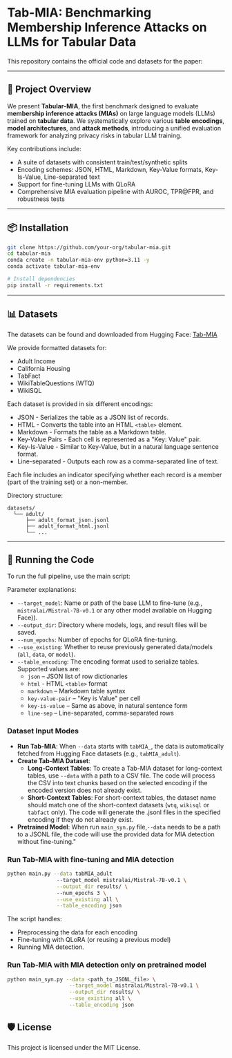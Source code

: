 # Tab-MIA: Benchmarking Membership Inference Attacks on LLMs for Tabular Data

This repository contains the official code and datasets for the paper:

---

## 📄 Project Overview

We present **Tabular-MIA**, the first benchmark designed to evaluate **membership inference attacks (MIAs)** on large language models (LLMs) trained on **tabular data**. We systematically explore various **table encodings**, **model architectures**, and **attack methods**, introducing a unified evaluation framework for analyzing privacy risks in tabular LLM training.

Key contributions include:
- A suite of datasets with consistent train/test/synthetic splits
- Encoding schemes: JSON, HTML, Markdown, Key-Value formats, Key-Is-Value, Line-separated text
- Support for fine-tuning LLMs with QLoRA
- Comprehensive MIA evaluation pipeline with AUROC, TPR@FPR, and robustness tests

---

## 📦 Installation

```bash
git clone https://github.com/your-org/tabular-mia.git
cd tabular-mia
conda create -n tabular-mia-env python=3.11 -y
conda activate tabular-mia-env

# Install dependencies
pip install -r requirements.txt
```
---

## 📊 Datasets

The datasets can be found and downloaded from Hugging Face: [Tab-MIA](https://huggingface.co/datasets/germane/Tab-MIA)

We provide formatted datasets for:

- Adult Income
- California Housing
- TabFact
- WikiTableQuestions (WTQ)
- WikiSQL

Each dataset is provided in six different encodings:
- JSON - Serializes the table as a JSON list of records.
- HTML - Converts the table into an HTML `<table>` element.
- Markdown - Formats the table as a Markdown table.
- Key-Value Pairs - Each cell is represented as a "Key: Value" pair.
- Key-Is-Value - Similar to Key-Value, but in a natural language sentence format.
- Line-separated - Outputs each row as a comma-separated line of text.


Each file includes an indicator specifying whether each record is a member (part of the training set) or a non-member.

Directory structure:
```
datasets/
  └── adult/
      ├── adult_format_json.jsonl
      ├── adult_format_html.jsonl
      └── ...
```

---

## 🚀 Running the Code

To run the full pipeline, use the main script:

Parameter explanations:
- `--target_model`: Name or path of the base LLM to fine-tune (e.g., `mistralai/Mistral-7B-v0.1` or any other model available on Hugging Face)).
- `--output_dir`: Directory where models, logs, and result files will be saved.
- `--num_epochs`: Number of epochs for QLoRA fine-tuning.
- `--use_existing`: Whether to reuse previously generated data/models (`all`, `data`, or `model`).
- `--table_encoding`: The encoding format used to serialize tables. Supported values are:
  - `json` – JSON list of row dictionaries
  - `html` - HTML `<table>` format
  - `markdown` – Markdown table syntax
  - `key-value-pair` – "Key is Value" per cell
  - `key-is-value` – Same as above, in natural sentence form
  - `line-sep` – Line-separated, comma-separated rows

### Dataset Input Modes 
- **Run Tab-MIA**: When `--data` starts with `tabMIA_`, the data is automatically fetched from Hugging Face datasets (e.g., `tabMIA_adult`).
- **Create Tab-MIA Dataset**:
  - **Long-Context Tables**: To create a Tab-MIA dataset for long-context tables, use `--data` with a path to a CSV file. The code will process the CSV into text chunks based on the selected encoding if the encoded version does not already exist.
  - **Short-Context Tables**: For short-context tables, the dataset name should match one of the short-context datasets (`wtq`, `wikisql` or `tabfact` only). The code will generate the .jsonl files in the specified encoding if they do not already exist.
- **Pretrained Model**: When run `main_syn.py` file,`--data` needs to be a path to a JSONL file, the code will use the provided data for MIA detection without fine-tuning."
### 

### Run Tab-MIA with fine-tuning and MIA detection
```bash
python main.py --data tabMIA_adult                
                --target_model mistralai/Mistral-7B-v0.1 \
                --output_dir results/ \            
                --num_epochs 3 \
                --use_existing all \
                --table_encoding json               
```
The script handles:
- Preprocessing the data for each encoding
- Fine-tuning with QLoRA (or reusing a previous model)
- Running MIA detection.


### Run Tab-MIA with MIA detection only on pretrained model
```bash
python main_syn.py --data <path_to_JSONL_file> \
                    --target_model mistralai/Mistral-7B-v0.1 \
                    --output_dir results/ \
                    --use_existing all \
                    --table_encoding json
```


[//]: # (## 📚 Citation)

[//]: # ()
[//]: # (If you use this work, please cite:)

[//]: # ()
[//]: # (```bibtex)

[//]: # (@article{german2025tabularmia,)

[//]: # (  title={Tabular-MIA: Benchmarking Membership Inference Attacks on LLMs for Tabular Data},)

[//]: # (  author={German, Eyal and Shechner, Daniel and Shabtai, Asaf},)

[//]: # (  journal={NeurIPS},)

[//]: # (  year={2025})

[//]: # (})

[//]: # (```)

[//]: # ()
[//]: # (---)

## 🛡 License

This project is licensed under the MIT License. 